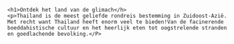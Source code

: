 <!DOCTYPE HTML>
<HTML>
  <HEAD>
    <TITLE>Thailand</TITLE>
    </HEAD>
  <BODY>
    
    <h1>Ontdek het land van de glimach</h>
    <p>Thailand is de meest geliefde rondreis bestemming in Zuidoost-Azië. Met recht want Thailand heeft enorm veel te bieden!Van de facinerende boeddahistische cultuur en het heerlijk eten tot oogstrelende stranden en goedlachende bevolking.</P>
  
  </BODY>
  </HTML>
      
